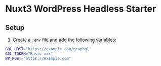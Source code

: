 # Nuxt3 WordPress Headless Starter

## Setup

1. Create a `.env` file and add the following variables:

```bash
GQL_HOST="https://example.com/graphql"
GQL_TOKEN="Basic xxx"
WP_HOST="https://example.com"
```
